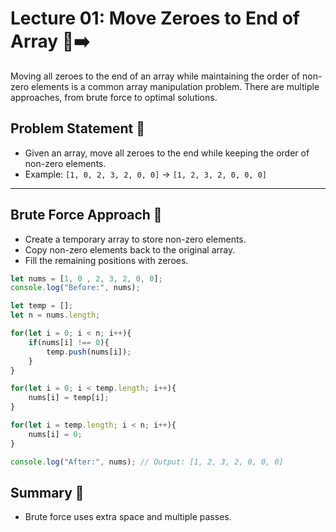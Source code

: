 # Lecture 01: Move Zeroes to End of Array 🔢➡️

Moving all zeroes to the end of an array while maintaining the order of non-zero elements is a common array manipulation problem. There are multiple approaches, from brute force to optimal solutions.

## Problem Statement 🤔

- Given an array, move all zeroes to the end while keeping the order of non-zero elements.
- Example: `[1, 0, 2, 3, 2, 0, 0]` → `[1, 2, 3, 2, 0, 0, 0]`

---

## Brute Force Approach 🐢

- Create a temporary array to store non-zero elements.
- Copy non-zero elements back to the original array.
- Fill the remaining positions with zeroes.

```javascript
let nums = [1, 0 , 2, 3, 2, 0, 0];
console.log("Before:", nums);

let temp = [];
let n = nums.length;

for(let i = 0; i < n; i++){
    if(nums[i] !== 0){
        temp.push(nums[i]);
    }
}

for(let i = 0; i < temp.length; i++){
    nums[i] = temp[i];
}

for(let i = temp.length; i < n; i++){
    nums[i] = 0;
}

console.log("After:", nums); // Output: [1, 2, 3, 2, 0, 0, 0]
```



## Summary 🎉

- Brute force uses extra space and multiple passes.
